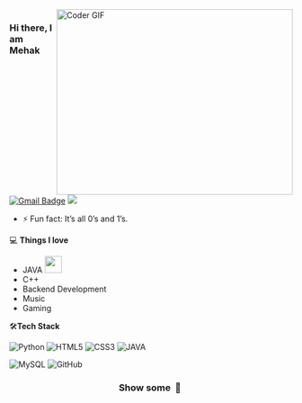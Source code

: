 <img align="right" src="https://media4.giphy.com/media/v1.Y2lkPTc5MGI3NjExbm1lcjJxYzI2dTFrdWUzNWF6dWZraGlzd3hoZ3o0OHphNDlqZnhteSZlcD12MV9pbnRlcm5hbF9naWZfYnlfaWQmY3Q9Zw/QDjpIL6oNCVZ4qzGs7/giphy.gif" alt="Coder GIF" width="420" height="330">



### Hi there, I am Mehak

[![Gmail Badge](https://img.shields.io/badge/-mehak-c14438?style=flat-square&logo=Gmail&logoColor=white&link=mailto:chandramehak2025@gmail.com)](mailto:chandramehak2025@gmail.com) ![](https://komarev.com/ghpvc/?username=mehakkkkk&color=blueviolet)


- ⚡ Fun fact: It’s all 0’s and 1’s.

💻 **Things I love**
- JAVA <img src="https://media.giphy.com/media/WUlplcMpOCEmTGBtBW/giphy.gif" width="30"> 
- C++
- Backend Development
- Music
- Gaming





  
    
🛠**Tech Stack**

![Python](https://img.shields.io/badge/-Python-000000?style=flat&logo=python)
![HTML5](https://img.shields.io/badge/-HTML5-000000?style=flat&logo=HTML5)
![CSS3](https://img.shields.io/badge/-CSS3-000000?style=flat&logo=CSS3)
![JAVA](https://w7.pngwing.com/pngs/486/685/png-transparent-java-hd-logo-thumbnail.png)


![MySQL](https://img.shields.io/badge/-MySQL-000000?style=flat&logo=MySQL)
![GitHub](https://img.shields.io/badge/-GitHub-000000?style=flat&logo=github&logoColor=FFFFFF)


<div align="center">
    <h3 align="center">Show some &nbsp;🤍&nbsp;</h3>
</div>
